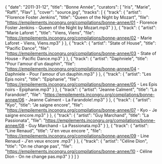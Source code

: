 {
  "date": "2011-31-12",
  "title": "Bonne Année",
  "curators": [
    "Iris",
    "Marie",
    "Raffi",
    "Flav"
  ],
  "cover": "source.jpg",
  "tracks": [
    {
      "track": {
        "artist": "Florence Foster Jenkins",
        "title": "Queen of the Night by Mozart",
        "file": "https://empilements.incongru.org/compilations/bonne-annee/01 - Florence Foster Jenkins - Queen of the Night by Mozart.mp3"
      }
    },
    {
      "track": {
        "artist": "Marie Laforet ",
        "title": "Viens, Viens",
        "file": "https://empilements.incongru.org/compilations/bonne-annee/02 - Marie Laforet  - Viens, Viens.mp3"
      }
    },
    {
      "track": {
        "artist": "State of House",
        "title": "Pacific Dance",
        "file": "https://empilements.incongru.org/compilations/bonne-annee/03 - State of House - Pacific Dance.mp3"
      }
    },
    {
      "track": {
        "artist": "Daphniele",
        "title": "Pour l'amour d'un dauphin",
        "file": "https://empilements.incongru.org/compilations/bonne-annee/04 - Daphniele - Pour l'amour d'un dauphin.mp3"
      }
    },
    {
      "track": {
        "artist": "Les Epis noirs",
        "title": "Epiphanie",
        "file": "https://empilements.incongru.org/compilations/bonne-annee/05 - Les Epis noirs - Epiphanie.mp3"
      }
    },
    {
      "track": {
        "artist": "Jeanne Calment",
        "title": "La Farandole!",
        "file": "https://empilements.incongru.org/compilations/bonne-annee/06 - Jeanne Calment - La Farandole!.mp3"
      }
    },
    {
      "track": {
        "artist": "Kyo",
        "title": "Je saigne encore",
        "file": "https://empilements.incongru.org/compilations/bonne-annee/07 - Kyo - Je saigne encore.mp3"
      }
    },
    {
      "track": {
        "artist": "Guy Marchand",
        "title": "La Passionata",
        "file": "https://empilements.incongru.org/compilations/bonne-annee/08 - Guy Marchand - La Passionata.mp3"
      }
    },
    {
      "track": {
        "artist": "Line Renaud",
        "title": "J'en veux encore ",
        "file": "https://empilements.incongru.org/compilations/bonne-annee/09 - Line Renaud - J'en veux encore .mp3"
      }
    },
    {
      "track": {
        "artist": "Céline Dion",
        "title": "On ne change pas",
        "file": "https://empilements.incongru.org/compilations/bonne-annee/10 - Céline Dion - On ne change pas.mp3"
      }
    }
  ]
}
